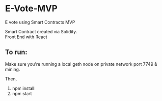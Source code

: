 # E-Vote-MVP
E vote using Smart Contracts MVP

Smart Contract created via Solidity.
<br>
Front End with React


## To run:
Make sure you're running a local geth node on private network port 7749 & mining.

Then,

1. npm install
2. npm start

